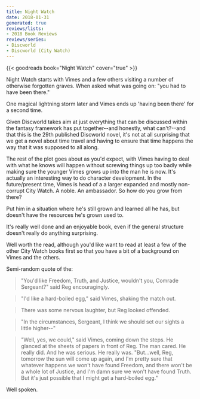 ```yaml
---
title: Night Watch
date: 2018-01-31
generated: true
reviews/lists:
- 2018 Book Reviews
reviews/series:
- Discworld
- Discworld (City Watch)
---
```

{{< goodreads book="Night Watch" cover="true" >}}

Night Watch starts with Vimes and a few others visiting a number of otherwise forgotten graves. When asked what was going on: "you had to have been there."  

One magical lightning storm later and Vimes ends up 'having been there' for a second time.  

<!--more-->

Given Discworld takes aim at just everything that can be discussed within the fantasy framework has put together--and honestly, what can't?--and that this is the 29th published Discworld novel, it's not at all surprising that we get a novel about time travel and having to ensure that time happens the way that it was supposed to all along.  

The rest of the plot goes about as you'd expect, with Vimes having to deal with what he knows will happen without screwing things up too badly while making sure the younger Vimes grows up into the man he is now. It's actually an interesting way to do character development. In the future/present time, Vimes is head of a a larger expanded and mostly non-corrupt City Watch. A noble. An ambassador. So how do you grow from there?  

Put him in a situation where he's still grown and learned all he has, but doesn't have the resources he's grown used to.  

It's really well done and an enjoyable book, even if the general structure doesn't really do anything surprising.  

Well worth the read, although you'd like want to read at least a few of the other City Watch books first so that you have a bit of a background on Vimes and the others.  

Semi-random quote of the:  

> "You'd like Freedom, Truth, and Justice, wouldn't you, Comrade Sergeant?" said Reg encouragingly.  

> "I'd like a hard-boiled egg," said Vimes, shaking the match out.  

> There was some nervous laughter, but Reg looked offended.  

> "In the circumstances, Sergeant, I think we should set our sights a little higher--"  

> "Well, yes, we could," said Vimes, coming down the steps. He glanced at the sheets of papers in front of Reg. The man cared. He really did. And he was serious. He really was. "But...well, Reg, tomorrow the sun will come up again, and I'm pretty sure that whatever happens we won't have found Freedom, and there won't be a whole lot of Justice, and I'm damn sure we won't have found Truth. But it's just possible that I might get a hard-boiled egg."  

Well spoken.


